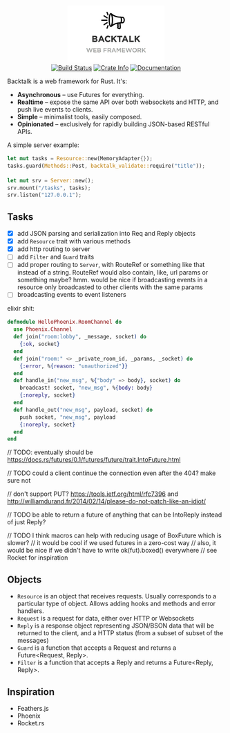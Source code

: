 <p align="center">
  <img src="https://raw.githubusercontent.com/lord/img/master/logo-backtalk.png" alt="Backtalk: API Web Server" width="226">
  <br>
  <a href="https://travis-ci.org/lord/slate"><img src="https://travis-ci.org/lord/backtalk.svg?branch=master" alt="Build Status"></a>
  <a href="https://crates.io/crates/backtalk"><img src="https://img.shields.io/crates/v/backtalk.svg" alt="Crate Info"></a>
  <a href="https://docs.rs/backtalk"><img src="https://img.shields.io/badge/docs.rs-visit-green.svg" alt="Documentation"></a>
</p>

Backtalk is a web framework for Rust. It's:

- **Asynchronous** – use Futures for everything.
- **Realtime** – expose the same API over both websockets and HTTP, and push live events to clients.
- **Simple** – minimalist tools, easily composed.
- **Opinionated** – exclusively for rapidly building JSON-based RESTful APIs.

A simple server example:

```rust
let mut tasks = Resource::new(MemoryAdapter{});
tasks.guard(Methods::Post, backtalk_validate::require("title"));

let mut srv = Server::new();
srv.mount("/tasks", tasks);
srv.listen("127.0.0.1");
```

## Tasks

- [x] add JSON parsing and serialization into Req and Reply objects
- [x] add `Resource` trait with various methods
- [x] add http routing to server
- [ ] add `Filter` and `Guard` traits
- [ ] add proper routing to `Server`, with RouteRef or something like that instead of a string. RouteRef would also contain, like, url params or something maybe? hmm. would be nice if broadcasting events in a resource only broadcasted to other clients with the same params
- [ ] broadcasting events to event listeners

elixir shit:

```elixir
defmodule HelloPhoenix.RoomChannel do
  use Phoenix.Channel
  def join("room:lobby", _message, socket) do
    {:ok, socket}
  end
  def join("room:" <> _private_room_id, _params, _socket) do
    {:error, %{reason: "unauthorized"}}
  end
  def handle_in("new_msg", %{"body" => body}, socket) do
    broadcast! socket, "new_msg", %{body: body}
    {:noreply, socket}
  end
  def handle_out("new_msg", payload, socket) do
    push socket, "new_msg", payload
    {:noreply, socket}
  end
end
```

// TODO: eventually should be https://docs.rs/futures/0.1/futures/future/trait.IntoFuture.html

// TODO could a client continue the connection even after the 404? make sure not

// don't support PUT? https://tools.ietf.org/html/rfc7396 and http://williamdurand.fr/2014/02/14/please-do-not-patch-like-an-idiot/

// TODO be able to return a future of anything that can be IntoReply instead of just Reply?

// TODO I think macros can help with reducing usage of BoxFuture which is slower?
//      it would be cool if we used futures in a zero-cost way
//      also, it would be nice if we didn't have to write ok(fut).boxed() everywhere
//      see Rocket for inspiration

## Objects

- `Resource` is an object that receives requests. Usually corresponds to a particular type of object. Allows adding hooks and methods and error handlers.
- `Request` is a request for data, either over HTTP or Websockets
- `Reply` is a response object representing JSON/BSON data that will be returned to the client, and a HTTP status (from a subset of subset of the messages)
- `Guard` is a function that accepts a Request and returns a Future<Request, Reply>.
- `Filter` is a function that accepts a Reply and returns a Future<Reply, Reply>.

## Inspiration

- Feathers.js
- Phoenix
- Rocket.rs
